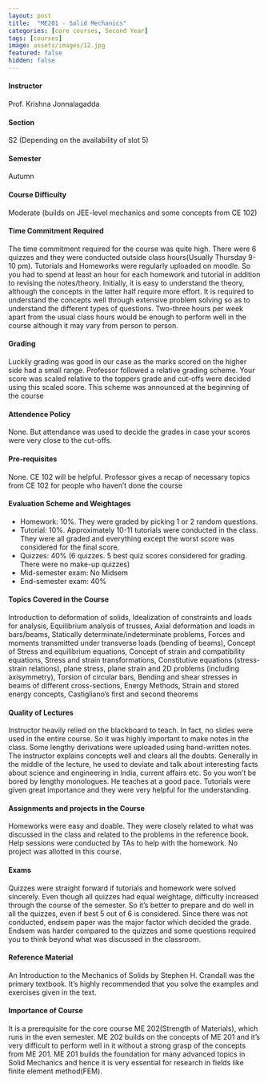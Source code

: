```yaml
---
layout: post
title:  "ME201 - Solid Mechanics"
categories: [core courses, Second Year]
tags: [courses]
image: assets/images/12.jpg
featured: false
hidden: false
---
```


#### Instructor
Prof. Krishna Jonnalagadda

#### Section
S2 (Depending on the availability of slot 5)

#### Semester
Autumn

#### Course Difficulty
Moderate (builds on JEE-level mechanics and some concepts from CE 102)

#### Time Commitment Required
The time commitment required for the course was quite high. There were 6 quizzes and they were conducted outside class hours(Usually Thursday 9-10 pm). Tutorials and Homeworks were regularly uploaded on moodle. So you had to spend at least an hour for each homework and tutorial in addition to revising the notes/theory. Initially, it is easy to understand the theory, although the concepts in the latter half require more effort. It is required to understand the concepts well through extensive problem solving so as to understand the different types of questions. Two-three hours per week apart from the usual class hours would be enough to perform well in the course although it may vary from person to person.

#### Grading
Luckily grading was good in our case as the marks scored on the higher side had a small range. Professor followed a relative grading scheme. Your score was scaled relative to the toppers grade and cut-offs were decided using this scaled score. This scheme was announced at the beginning of the course

#### Attendence Policy
None. But attendance was used to decide the grades in case your scores were very close to the cut-offs.

#### Pre-requisites
None. CE 102 will be helpful. Professor gives a recap of necessary topics from CE 102 for people who haven’t done the course

#### Evaluation Scheme and Weightages
* Homework: 10%. They were graded by picking 1 or 2 random questions. 
* Tutorial: 10%. Approximately 10-11 tutorials were conducted in the class. They were all graded and everything except the worst score was considered for the final score. 
* Quizzes: 40% (6 quizzes. 5 best quiz scores considered for grading. There were no make-up quizzes)
* Mid-semester exam: No Midsem 
* End-semester exam: 40%


#### Topics Covered in the Course
Introduction to deformation of solids, Idealization of constraints and loads for analysis, Equilibrium analysis of trusses, Axial deformation and loads in bars/beams, Statically determinate/indeterminate problems, Forces and moments transmitted under transverse loads (bending of beams), Concept of Stress and equilibrium equations, Concept of strain and compatibility equations, Stress and strain transformations, Constitutive equations (stress-strain relations), plane stress, plane strain and 2D problems (including axisymmetry), Torsion of circular bars, Bending and shear stresses in beams of different cross-sections, Energy Methods, Strain and stored energy concepts, Castigliano’s first and second theorems

#### Quality of Lectures
Instructor heavily relied on the blackboard to teach. In fact, no slides were used in the entire course. So it was highly important to make notes in the class. Some lengthy derivations were uploaded using hand-written notes. The instructor explains concepts well and clears all the doubts. Generally in the middle of the lecture, he used to deviate and talk about interesting facts about science and engineering in India, current affairs etc. So you won’t be bored by lengthy monologues. He teaches at a good pace. Tutorials were given great importance and they were very helpful for the understanding.

#### Assignments and projects in the Course
Homeworks were easy and doable. They were closely related to what was discussed in the class and related to the problems in the reference book. Help sessions were conducted by TAs to help with the homework. No project was allotted in this course.

#### Exams
Quizzes were straight forward if tutorials and homework were solved sincerely. Even though all quizzes had equal weightage, difficulty increased through the course of the semester. So it’s better to prepare and do well in all the quizzes, even if best 5 out of 6 is considered. Since there was not conducted, endsem paper was the major factor which decided the grade. Endsem was harder compared to the quizzes and some questions required you to think beyond what was discussed in the classroom.

#### Reference Material
An Introduction to the Mechanics of Solids by Stephen H. Crandall was the primary textbook. It’s highly recommended that you solve the examples and exercises given in the text.

#### Importance of Course
It is a prerequisite for the core course ME 202(Strength of Materials), which runs in the even semester. ME 202 builds on the concepts of ME 201 and it’s very difficult to perform well in it without a strong grasp of the concepts from ME 201. ME 201 builds the foundation for many advanced topics in Solid Mechanics and hence it is very essential for research in fields like finite element method(FEM).


